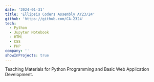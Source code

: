 ```yaml
---
date: '2024-01-31'
title: 'Ellipsis Coders Assembly AY23/24'
github: 'https://github.com/CA-2324'
tech:
  - Python
  - Jupyter Notebook
  - HTML
  - CSS
  - PHP
company: ''
showInProjects: true
---
```


Teaching Materials for Python Programming and Basic Web Application Development.
